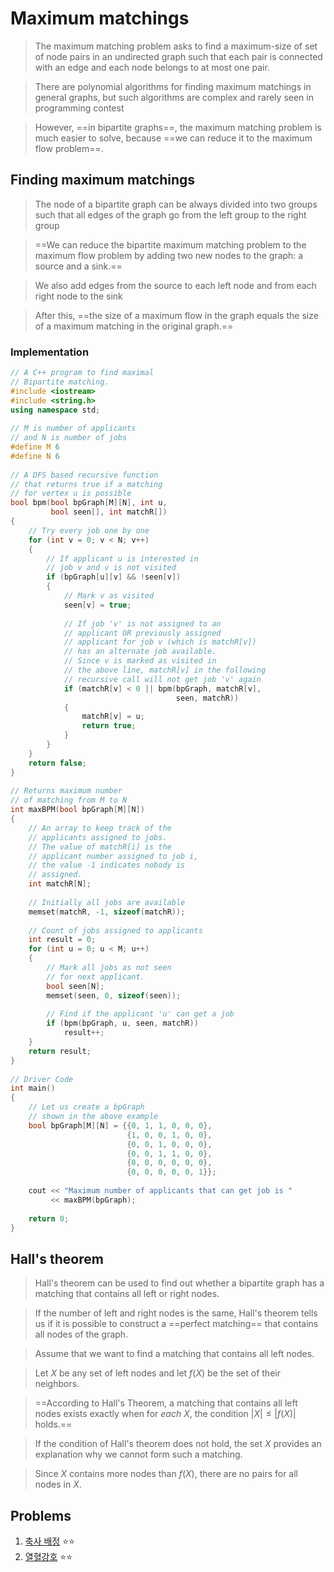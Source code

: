 # Maximum matchings
> The maximum matching problem asks to find a maximum-size of set of node pairs in an undirected graph such that each pair is connected with an edge and each node belongs to at most one pair.

> There are polynomial algorithms for finding maximum matchings in general graphs, but such algorithms are complex and rarely seen in programming contest

> However, ==in bipartite graphs==, the maximum matching problem is much easier to solve, because ==we can reduce it to the maximum flow problem==.

## Finding maximum matchings
> The node of a bipartite graph can be always divided into two groups such that all edges of the graph go from the left group to the right group

> ==We can reduce the bipartite maximum matching problem to the maximum flow problem by adding two new nodes to the graph: a source and a sink.==

> We also add edges from the source to each left node and from each right node to the sink

> After this, ==the size of a maximum flow in the graph equals the size of a maximum matching in the original graph.==

### Implementation
```cpp
// A C++ program to find maximal 
// Bipartite matching. 
#include <iostream> 
#include <string.h> 
using namespace std; 
  
// M is number of applicants  
// and N is number of jobs 
#define M 6 
#define N 6 
  
// A DFS based recursive function  
// that returns true if a matching 
// for vertex u is possible 
bool bpm(bool bpGraph[M][N], int u, 
         bool seen[], int matchR[]) 
{ 
    // Try every job one by one 
    for (int v = 0; v < N; v++) 
    { 
        // If applicant u is interested in  
        // job v and v is not visited 
        if (bpGraph[u][v] && !seen[v]) 
        { 
            // Mark v as visited 
            seen[v] = true;  
  
            // If job 'v' is not assigned to an  
            // applicant OR previously assigned  
            // applicant for job v (which is matchR[v])  
            // has an alternate job available.  
            // Since v is marked as visited in  
            // the above line, matchR[v] in the following  
            // recursive call will not get job 'v' again 
            if (matchR[v] < 0 || bpm(bpGraph, matchR[v], 
                                     seen, matchR)) 
            { 
                matchR[v] = u; 
                return true; 
            } 
        } 
    } 
    return false; 
} 
  
// Returns maximum number 
// of matching from M to N 
int maxBPM(bool bpGraph[M][N]) 
{ 
    // An array to keep track of the  
    // applicants assigned to jobs.  
    // The value of matchR[i] is the  
    // applicant number assigned to job i, 
    // the value -1 indicates nobody is 
    // assigned. 
    int matchR[N]; 
  
    // Initially all jobs are available 
    memset(matchR, -1, sizeof(matchR)); 
  
    // Count of jobs assigned to applicants 
    int result = 0;  
    for (int u = 0; u < M; u++) 
    { 
        // Mark all jobs as not seen  
        // for next applicant. 
        bool seen[N]; 
        memset(seen, 0, sizeof(seen)); 
  
        // Find if the applicant 'u' can get a job 
        if (bpm(bpGraph, u, seen, matchR)) 
            result++; 
    } 
    return result; 
} 
  
// Driver Code 
int main() 
{ 
    // Let us create a bpGraph  
    // shown in the above example 
    bool bpGraph[M][N] = {{0, 1, 1, 0, 0, 0}, 
                          {1, 0, 0, 1, 0, 0}, 
                          {0, 0, 1, 0, 0, 0}, 
                          {0, 0, 1, 1, 0, 0}, 
                          {0, 0, 0, 0, 0, 0}, 
                          {0, 0, 0, 0, 0, 1}}; 
  
    cout << "Maximum number of applicants that can get job is "
         << maxBPM(bpGraph); 
  
    return 0; 
} 
```

## Hall's theorem
> Hall's theorem can be used to find out whether a bipartite graph has a matching that contains all left or right nodes.

> If the number of left and right nodes is the same, Hall's theorem tells us if it is possible to construct a ==perfect matching== that contains all nodes of the graph.

> Assume that we want to find a matching that contains all left nodes.

> Let $X$ be any set of left nodes and let $f(X)$ be the set of their neighbors.

> ==According to Hall's Theorem, a matching that contains all left nodes exists exactly when for _each_ $X$, the condition $|X| \leq |f(X)|$ holds.==

> If the condition of Hall's theorem does not hold, the set $X$ provides an explanation why we cannot form such a matching.

> Since $X$ contains more nodes than $f(X)$, there are no pairs for all nodes in $X$.

## Problems
1. [축사 배정](https://www.acmicpc.net/problem/2188) :star::star:
2. [열혈강호](https://www.acmicpc.net/problem/11376) :star::star:

